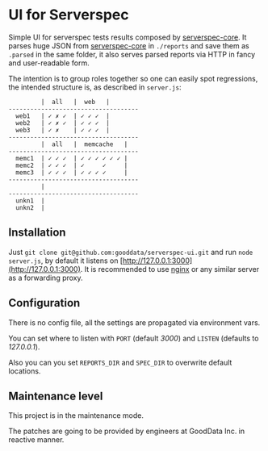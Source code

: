 UI for Serverspec
=======
Simple UI for serverspec tests results composed by [serverspec-core](https://github.com/gooddata/serverspec-core). It parses huge JSON from [serverspec-core](https://github.com/gooddata/serverspec-core) in `./reports` and save them as `.parsed` in the same folder, it also serves parsed reports via HTTP in fancy and user-readable form.

The intention is to group roles together so one can easily spot regressions, the intended structure is, as described in `server.js`:

```
         |  all   |  web   |
------------------------------------
  web1   | ✓ ✗ ✓  | ✓ ✓ ✓  |
  web2   | ✓ ✗ ✓  | ✓ ✓ ✓  |
  web3   | ✓ ✗    | ✓ ✓ ✓  |
------------------------------------
         |  all   |  memcache   |
------------------------------------
  memc1  | ✓ ✓ ✓  | ✓ ✓ ✓ ✓ ✓ ✓ |
  memc2  | ✓ ✓ ✓  | ✓     ✓     |
  memc3  | ✓ ✓ ✓  | ✓ ✓ ✓ ✓     |
------------------------------------
         |
------------------------------------
  unkn1  |
  unkn2  |
```

Installation
------------

Just `git clone git@github.com:gooddata/serverspec-ui.git` and run `node server.js`, by default it listens on [http://127.0.0.1:3000](http://127.0.0.1:3000). It is recommended to use [nginx](https://nginx.org) or any similar server as a forwarding proxy.

Configuration
-------------
There is no config file, all the settings are propagated via environment vars.


You can set where to listen with `PORT` (default *3000*) and `LISTEN` (defaults to *127.0.0.1*).

Also you can you set `REPORTS_DIR` and `SPEC_DIR` to overwrite default locations.

Maintenance level
-----------------

This project is in the maintenance mode.

The patches are going to be provided by engineers at GoodData Inc. in reactive manner.
